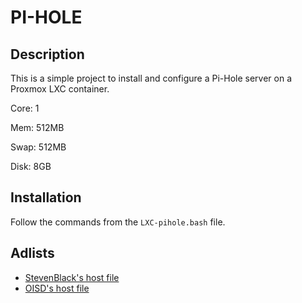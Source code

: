 # PI-HOLE

## Description

This is a simple project to install and configure a Pi-Hole server on a Proxmox LXC container.

Core: 1

Mem: 512MB

Swap: 512MB

Disk: 8GB

## Installation

Follow the commands from the `LXC-pihole.bash` file.

## Adlists

- [StevenBlack's host file](https://github.com/StevenBlack/hosts)
- [OISD's host file](https://oisd.nl/)
